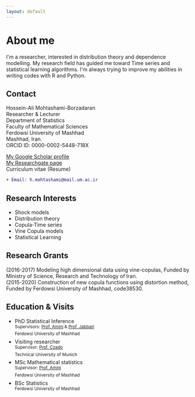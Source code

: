 ```yaml
---
layout: default
---
```


# About me

I'm a researcher, interested in distribution theory and dependence modelling. My research field has guided me toward Time series and statistical learning algorithms. I'm always trying to improve my abilities in writing codes with R and Python.

## Contact

Hossein-Ali Mohtashami-Borzadaran  
Researcher & Lecturer  
Department of Statistics  
Faculty of Mathematical Sciences  
Ferdowsi University of Mashhad  
Mashhad, Iran.  
ORCID ID: 0000-0002-5448-718X
  
[My Google Scholar profile](https://scholar.google.com/citations?hl=en&user=McMgn4oAAAAJ)  
[My Researchgate page](https://www.researchgate.net/profile/Hossien_Ali_Mohtashami-Borzadaran)  
Curriculum vitae (Resume)  
```diff
+ Email: h.mohtashami@mail.um.ac.ir
```





## Research Interests

* Shock models  
* Distribution theory  
* Copula-Time series  
* Vine Copula models  
* Statistical Learning

## Research Grants

(2016-2017) Modeling high dimensional data using vine-copulas, Funded by Ministry of Science, Research and Technology of Iran.  
(2015-2020) Construction of new copula functions using distortion method, Funded by Ferdowsi University of Mashhad, code38530.

## Education & Visits

* PhD Statistical Inference  
<sup> Supervisors: [Prof. Amini](http://m-amini.profcms.um.ac.ir) & [Prof. Jabbari](http://jabbarinh.profcms.um.ac.ir)</sup>  
<sup> Ferdowsi University of Mashhad </sup>    
* Visiting researcher   
<sup> Supervisor: [Prof. Czado](https://www.groups.ma.tum.de/en/statistics/people/claudia-czado) </sup>  
<sup>  Technical University of Munich  </sup>    
* MSc Mathematical statistics   
<sup> Supervisor: [Prof. Amini](http://m-amini.profcms.um.ac.ir/) </sup>  
<sup> Ferdowsi University of Mashhad </sup>    
* BSc Statistics   
<sup> Ferdowsi University of Mashhad </sup>

